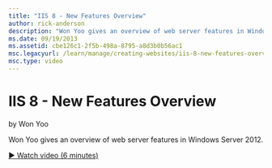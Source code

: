 ```yaml
---
title: "IIS 8 - New Features Overview"
author: rick-anderson
description: "Won Yoo gives an overview of web server features in Windows Server 2012."
ms.date: 09/19/2013
ms.assetid: cbe126c1-2f5b-498a-8795-a8d3b0b56ac1
msc.legacyurl: /learn/manage/creating-websites/iis-8-new-features-overview
msc.type: video
---
```

IIS 8 - New Features Overview
====================
by Won Yoo

Won Yoo gives an overview of web server features in Windows Server 2012.

[&#9654; Watch video (6 minutes)](https://channel9.msdn.com/Blogs/IIS-NET-Site-Videos/iis-8-new-features-overview)